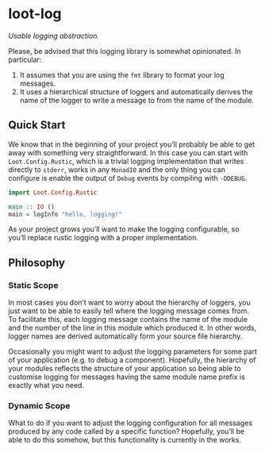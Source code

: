loot-log
=========

_Usable logging abstraction._

Please, be advised that this logging library is somewhat opinionated. In particular:

1. It assumes that you are using the `fmt` library to format your log messages.
2. It uses a hierarchical structure of loggers and automatically derives the name of
   the logger to write a message to from the name of the module.


## Quick Start

We know that in the beginning of your project you’ll probably be able to get away
with something very straightforward. In this case you can start with
`Loot.Config.Rustic`, which is a trivial logging implementation that writes
directly to `stderr`, works in any `MonadIO` and the only thing you can configure
is enable the output of `Debug` events by compiling with `-DDEBUG`.

```haskell
import Loot.Config.Rustic

main :: IO ()
main = logInfo "hello, logging!"
```

As your project grows you’ll want to make the logging configurable, so you’ll
replace rustic logging with a proper implementation.

## Philosophy

### Static Scope

In most cases you don’t want to worry about the hierarchy of loggers, you just want
to be able to easily tell where the logging message comes from. To facilitate this,
each logging message contains the name of the module and the number of the line in
this module which produced it. In other words, logger names are derived automatically
form your source file hierarchy.

Occasionally you might want to adjust the logging parameters for some part of your
application (e.g. to debug a component). Hopefully, the hierarchy of your modules
reflects the structure of your application so being able to customise logging
for messages having the same module name prefix is exactly what you need.

### Dynamic Scope

What to do if you want to adjust the logging configuration for all messages produced
by any code called by a specific function? Hopefully, you’ll be able to do this
somehow, but this functionality is currently in the works.
